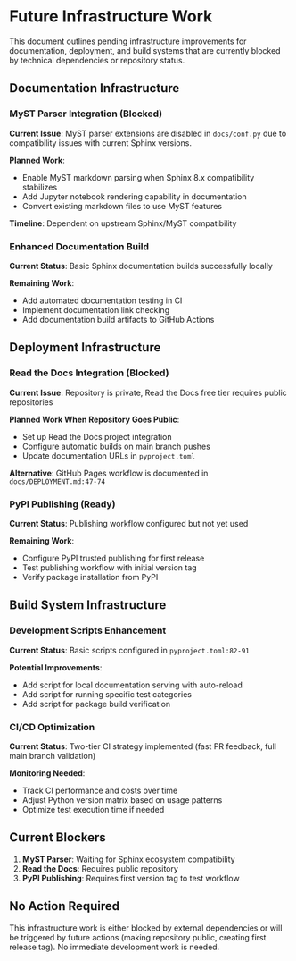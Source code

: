# Future Infrastructure Work

This document outlines pending infrastructure improvements for documentation, deployment, and build systems that are currently blocked by technical dependencies or repository status.

## Documentation Infrastructure

### MyST Parser Integration (Blocked)
**Current Issue**: MyST parser extensions are disabled in `docs/conf.py` due to compatibility issues with current Sphinx versions.

**Planned Work**:
- Enable MyST markdown parsing when Sphinx 8.x compatibility stabilizes
- Add Jupyter notebook rendering capability in documentation
- Convert existing markdown files to use MyST features

**Timeline**: Dependent on upstream Sphinx/MyST compatibility

### Enhanced Documentation Build
**Current Status**: Basic Sphinx documentation builds successfully locally

**Remaining Work**:
- Add automated documentation testing in CI
- Implement documentation link checking
- Add documentation build artifacts to GitHub Actions

## Deployment Infrastructure

### Read the Docs Integration (Blocked)
**Current Issue**: Repository is private, Read the Docs free tier requires public repositories

**Planned Work When Repository Goes Public**:
- Set up Read the Docs project integration
- Configure automatic builds on main branch pushes
- Update documentation URLs in `pyproject.toml`

**Alternative**: GitHub Pages workflow is documented in `docs/DEPLOYMENT.md:47-74`

### PyPI Publishing (Ready)
**Current Status**: Publishing workflow configured but not yet used

**Remaining Work**:
- Configure PyPI trusted publishing for first release
- Test publishing workflow with initial version tag
- Verify package installation from PyPI

## Build System Infrastructure

### Development Scripts Enhancement
**Current Status**: Basic scripts configured in `pyproject.toml:82-91`

**Potential Improvements**:
- Add script for local documentation serving with auto-reload
- Add script for running specific test categories
- Add script for package build verification

### CI/CD Optimization
**Current Status**: Two-tier CI strategy implemented (fast PR feedback, full main branch validation)

**Monitoring Needed**:
- Track CI performance and costs over time
- Adjust Python version matrix based on usage patterns
- Optimize test execution time if needed

## Current Blockers

1. **MyST Parser**: Waiting for Sphinx ecosystem compatibility
2. **Read the Docs**: Requires public repository
3. **PyPI Publishing**: Requires first version tag to test workflow

## No Action Required

This infrastructure work is either blocked by external dependencies or will be triggered by future actions (making repository public, creating first release tag). No immediate development work is needed.
